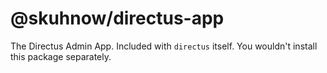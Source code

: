 # @skuhnow/directus-app

The Directus Admin App. Included with `directus` itself. You wouldn't install this package separately.
